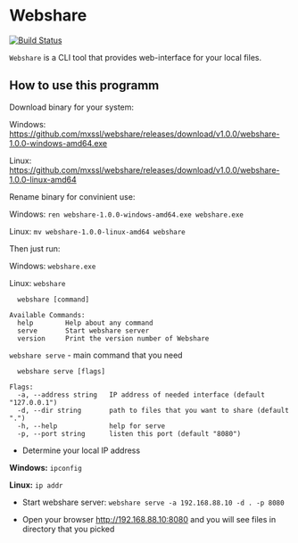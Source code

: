 # Webshare

[![Build Status](https://travis-ci.org/mxssl/webshare.svg?branch=master)](https://travis-ci.org/mxssl/webshare)

`Webshare` is a CLI tool that provides web-interface for your local files.

## How to use this programm

Download binary for your system:

Windows: https://github.com/mxssl/webshare/releases/download/v1.0.0/webshare-1.0.0-windows-amd64.exe

Linux: https://github.com/mxssl/webshare/releases/download/v1.0.0/webshare-1.0.0-linux-amd64

Rename binary for convinient use:

Windows: `ren webshare-1.0.0-windows-amd64.exe webshare.exe`

Linux: `mv webshare-1.0.0-linux-amd64 webshare`

Then just run:

Windows: `webshare.exe`

Linux: `webshare`

```
  webshare [command]

Available Commands:
  help        Help about any command
  serve       Start webshare server
  version     Print the version number of Webshare
```

`webshare serve` - main command that you need

```
  webshare serve [flags]

Flags:
  -a, --address string   IP address of needed interface (default "127.0.0.1")
  -d, --dir string       path to files that you want to share (default ".")
  -h, --help             help for serve
  -p, --port string      listen this port (default "8080")
```

*  Determine your local IP address

**Windows:** `ipconfig`

**Linux:** `ip addr`

*  Start webshare server: `webshare serve -a 192.168.88.10 -d . -p 8080`

*  Open your browser http://192.168.88.10:8080 and you will see files in directory that you picked
